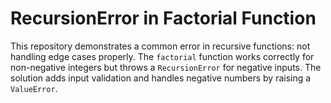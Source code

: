 # RecursionError in Factorial Function

This repository demonstrates a common error in recursive functions: not handling edge cases properly. The `factorial` function works correctly for non-negative integers but throws a `RecursionError` for negative inputs. The solution adds input validation and handles negative numbers by raising a `ValueError`. 